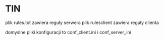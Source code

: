 # TIN


plik rules.txt zawiera reguły serwera
plik rulesclient zawiera reguły clienta

domyslne pliki konfiguracji to conf_client.ini i conf_server_ini